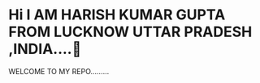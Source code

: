### <h1>Hi I AM HARISH KUMAR GUPTA FROM LUCKNOW UTTAR PRADESH ,INDIA....👋</h1>
<P> WELCOME TO MY REPO.........</P>

<!--
**Harish2003k/Harish2003k** is a ✨ _special_ ✨ repository because its `README.md` (this file) appears on your GitHub profile.

Here are some ideas to get you started:

- 🔭 I’m currently working on ...
- 🌱 I’m currently learning ...
- 👯 I’m looking to collaborate on ...
- 🤔 I’m looking for help with ...
- 💬 Ask me about ...
- 📫 How to reach me: ...
- 😄 Pronouns: ...
- ⚡ Fun fact: ...
-->
